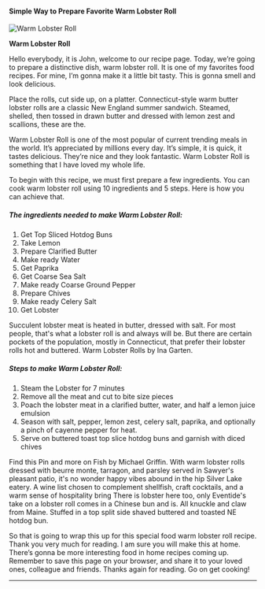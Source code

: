             

#### Simple Way to Prepare Favorite Warm Lobster Roll

![Warm Lobster Roll](https://img-global.cpcdn.com/recipes/4816595757563904/751x532cq70/warm-lobster-roll-recipe-main-photo.jpg)

**Warm Lobster Roll**

Hello everybody, it is John, welcome to our recipe page. Today, we’re going to prepare a distinctive dish, warm lobster roll. It is one of my favorites food recipes. For mine, I’m gonna make it a little bit tasty. This is gonna smell and look delicious.

Place the rolls, cut side up, on a platter. Connecticut-style warm butter lobster rolls are a classic New England summer sandwich. Steamed, shelled, then tossed in drawn butter and dressed with lemon zest and scallions, these are the.

Warm Lobster Roll is one of the most popular of current trending meals in the world. It’s appreciated by millions every day. It’s simple, it is quick, it tastes delicious. They’re nice and they look fantastic. Warm Lobster Roll is something that I have loved my whole life.

To begin with this recipe, we must first prepare a few ingredients. You can cook warm lobster roll using 10 ingredients and 5 steps. Here is how you can achieve that.

##### The ingredients needed to make Warm Lobster Roll:

1.  Get Top Sliced Hotdog Buns
2.  Take Lemon
3.  Prepare Clarified Butter
4.  Make ready Water
5.  Get Paprika
6.  Get Coarse Sea Salt
7.  Make ready Coarse Ground Pepper
8.  Prepare Chives
9.  Make ready Celery Salt
10.  Get Lobster

Succulent lobster meat is heated in butter, dressed with salt. For most people, that's what a lobster roll is and always will be. But there are certain pockets of the population, mostly in Connecticut, that prefer their lobster rolls hot and buttered. Warm Lobster Rolls by Ina Garten.

##### Steps to make Warm Lobster Roll:

1.  Steam the Lobster for 7 minutes
2.  Remove all the meat and cut to bite size pieces
3.  Poach the lobster meat in a clarified butter, water, and half a lemon juice emulsion
4.  Season with salt, pepper, lemon zest, celery salt, paprika, and optionally a pinch of cayenne pepper for heat.
5.  Serve on buttered toast top slice hotdog buns and garnish with diced chives

Find this Pin and more on Fish by Michael Griffin. With warm lobster rolls dressed with beurre monte, tarragon, and parsley served in Sawyer's pleasant patio, it's no wonder happy vibes abound in the hip Silver Lake eatery. A wine list chosen to complement shellfish, craft cocktails, and a warm sense of hospitality bring There is lobster here too, only Eventide's take on a lobster roll comes in a Chinese bun and is. All knuckle and claw from Maine. Stuffed in a top split side shaved buttered and toasted NE hotdog bun.

So that is going to wrap this up for this special food warm lobster roll recipe. Thank you very much for reading. I am sure you will make this at home. There’s gonna be more interesting food in home recipes coming up. Remember to save this page on your browser, and share it to your loved ones, colleague and friends. Thanks again for reading. Go on get cooking!

* * *